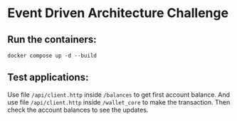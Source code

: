 # Event Driven Architecture Challenge

## Run the containers:

```
docker compose up -d --build
```

## Test applications:
Use file `/api/client.http` inside `/balances` to get first account balance. And use file `/api/client.http` inside 
`/wallet_core` to make the transaction. Then check the account balances to see the updates.